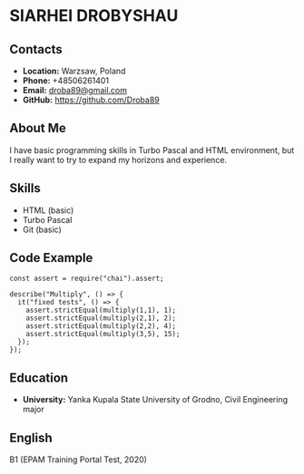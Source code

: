 # SIARHEI DROBYSHAU

## Contacts
  * __Location:__ Warzsaw, Poland
  * __Phone:__ +48506261401
  * __Email:__ droba89@gmail.com
  * __GitHub:__ https://github.com/Droba89

## About Me
I have basic programming skills in Turbo Pascal and HTML environment, but I really want to try to expand my horizons and experience.

## Skills
 * HTML (basic)
 * Turbo Pascal
 * Git (basic)

## Code Example
```
const assert = require("chai").assert;

describe("Multiply", () => {
  it("fixed tests", () => {
    assert.strictEqual(multiply(1,1), 1);
    assert.strictEqual(multiply(2,1), 2);
    assert.strictEqual(multiply(2,2), 4);
    assert.strictEqual(multiply(3,5), 15);   
  });
});
```
   
## Education
 * __University:__ Yanka Kupala State University of Grodno, Civil Engineering major 

## English
B1 (EPAM Training Portal Test, 2020)
